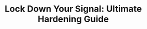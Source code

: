 ---
title: "Lock Down Your Signal: Ultimate Hardening Guide"
description: "Signal is one of the safest messengers, but that doesn't mean we can't make it safer! Welcome to the ultimate Signal hardening guide to make it as private, secure, & safe as possible. This video tutorial applies to iOS, Android, and touches on desktop devices using not just native Signal settings, but also other hardening techniques."
datePublished: 2024-09-09
dateUpdated: 2024-09-09
linkYouTube: "https://www.youtube.com/watch?v=DPjg3651oJM"
linkForum: "https://discuss.techlore.tech/t/lock-down-your-signal-ultimate-hardening-guide/9559/1"
linkPeerTube: "https://techlore.tv/w/3XG2x8s2moKMBdpnZrTk7c"
tags: ["Guide","Privacy"]
---